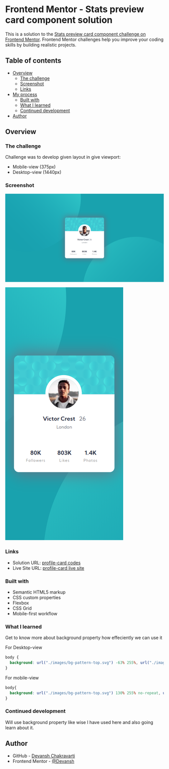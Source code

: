 # Frontend Mentor - Stats preview card component solution

This is a solution to the [Stats preview card component challenge on Frontend Mentor](https://www.frontendmentor.io/challenges/stats-preview-card-component-8JqbgoU62). Frontend Mentor challenges help you improve your coding skills by building realistic projects.

## Table of contents

- [Overview](#overview)
  - [The challenge](#the-challenge)
  - [Screenshot](#screenshot)
  - [Links](#links)
- [My process](#my-process)
  - [Built with](#built-with)
  - [What I learned](#what-i-learned)
  - [Continued development](#continued-development)
- [Author](#author)

## Overview

### The challenge

Challenge was to develop given layout in give viewport:

- Mobile-view (375px)
- Desktop-view (1440px)

### Screenshot

![Desktop-view of design](./images/desktop-view.png)

![mobile-view of design](./images/mobile-view.png)

### Links

- Solution URL: [profile-card codes](https://github.com/DevanshChakravarti/Fontend-mentor-stats-preview-card)
- Live Site URL: [profile-card live site](https://devanshchakravarti.github.io/Fontend-mentor-stats-preview-card/)

### Built with

- Semantic HTML5 markup
- CSS custom properties
- Flexbox
- CSS Grid
- Mobile-first workflow

### What I learned

Get to know more about background property how effeciently we can use it

For Desktop-view

```css
body {
  background: url("./images/bg-pattern-top.svg") -63% 255%, url("./images/bg-pattern-bottom.svg") 152% -220%,  var(--primary-dark-cyan);
}
```

For mobile-view

```css
body{
  background: url("./images/bg-pattern-top.svg") 130% 255% no-repeat, url("./images/bg-pattern-bottom.svg") -20% -205% no-repeat,  var(--primary-dark-cyan);    
}
```

### Continued development

Will use background property like wise I have used here and also going learn about it.

## Author

- GitHub - [Devansh Chakravarti](https://github.com/DevanshChakravarti)
- Frontend Mentor - [@Devansh](https://www.frontendmentor.io/profile/DevanshChakravarti)

